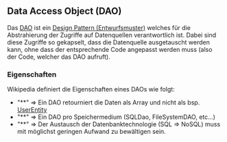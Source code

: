 ## Data Access Object (DAO)
Das [DAO](https://de.wikipedia.org/wiki/Data_Access_Object) ist ein [Design Pattern (Entwurfsmuster)](https://de.wikipedia.org/wiki/Entwurfsmuster) welches für die Abstrahierung der Zugriffe auf Datenquellen verantwortlich ist. Dabei sind diese Zugriffe so gekapselt, dass die Datenquelle ausgetauscht werden kann, ohne dass der entsprechende Code angepasst werden muss (also der Code, welcher das DAO aufruft).


### Eigenschaften
Wikipedia definiert die Eigenschaften eines DAOs wie folgt:
  * "**" => Ein DAO retourniert die Daten als Array und nicht als bsp. [UserEntity](/wiki/programmiersprachen/php/dto)
  * "**" => Ein DAO pro Speichermedium (SQLDao, FileSystemDAO, etc...)
  * "**" => Der Austausch der Datenbanktechnologie (SQL => NoSQL) muss mit möglichst geringen Aufwand zu bewältigen sein.